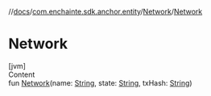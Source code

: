 //[docs](../../index.md)/[com.enchainte.sdk.anchor.entity](../index.md)/[Network](index.md)/[Network](-network.md)



# Network  
[jvm]  
Content  
fun [Network](-network.md)(name: [String](https://kotlinlang.org/api/latest/jvm/stdlib/kotlin/-string/index.html), state: [String](https://kotlinlang.org/api/latest/jvm/stdlib/kotlin/-string/index.html), txHash: [String](https://kotlinlang.org/api/latest/jvm/stdlib/kotlin/-string/index.html))  



